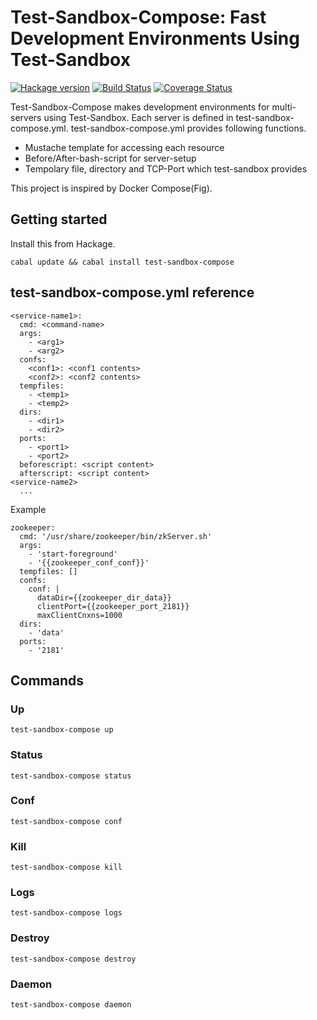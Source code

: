 # Test-Sandbox-Compose: Fast Development Environments Using Test-Sandbox

[![Hackage version](https://img.shields.io/hackage/v/test-sandbox-compose.svg?style=flat)](https://hackage.haskell.org/package/test-sandbox-compose)  [![Build Status](https://travis-ci.org/junjihashimoto/test-sandbox-compose.png?branch=master)](https://travis-ci.org/junjihashimoto/test-sandbox-compose) [![Coverage Status](https://coveralls.io/repos/junjihashimoto/test-sandbox-compose/badge.png)](https://coveralls.io/r/junjihashimoto/test-sandbox-compose)

Test-Sandbox-Compose makes development environments for multi-servers using Test-Sandbox.
Each server is defined in test-sandbox-compose.yml.
test-sandbox-compose.yml provides following functions.

* Mustache template for accessing each resource
* Before/After-bash-script for server-setup
* Tempolary file, directory and TCP-Port which test-sandbox provides

This project is inspired by Docker Compose(Fig).

## Getting started

Install this from Hackage.

    cabal update && cabal install test-sandbox-compose


## test-sandbox-compose.yml reference

```
<service-name1>:
  cmd: <command-name>
  args:
    - <arg1>
    - <arg2>
  confs:
    <conf1>: <conf1 contents>
    <conf2>: <conf2 contents>
  tempfiles:
    - <temp1>
    - <temp2>
  dirs:
    - <dir1>
    - <dir2>
  ports:
    - <port1>
    - <port2>
  beforescript: <script content>
  afterscript: <script content>
<service-name2>
  ...
```

Example

```
zookeeper:
  cmd: '/usr/share/zookeeper/bin/zkServer.sh'
  args:
    - 'start-foreground'
    - '{{zookeeper_conf_conf}}'
  tempfiles: []
  confs:
    conf: |
      dataDir={{zookeeper_dir_data}}
      clientPort={{zookeeper_port_2181}}
      maxClientCnxns=1000
  dirs:
    - 'data'
  ports:
    - '2181'
```


## Commands


### Up

```
test-sandbox-compose up
```

### Status

```
test-sandbox-compose status
```

### Conf

```
test-sandbox-compose conf
```

### Kill

```
test-sandbox-compose kill
```

### Logs

```
test-sandbox-compose logs
```

### Destroy

```
test-sandbox-compose destroy
```

### Daemon

```
test-sandbox-compose daemon
```
